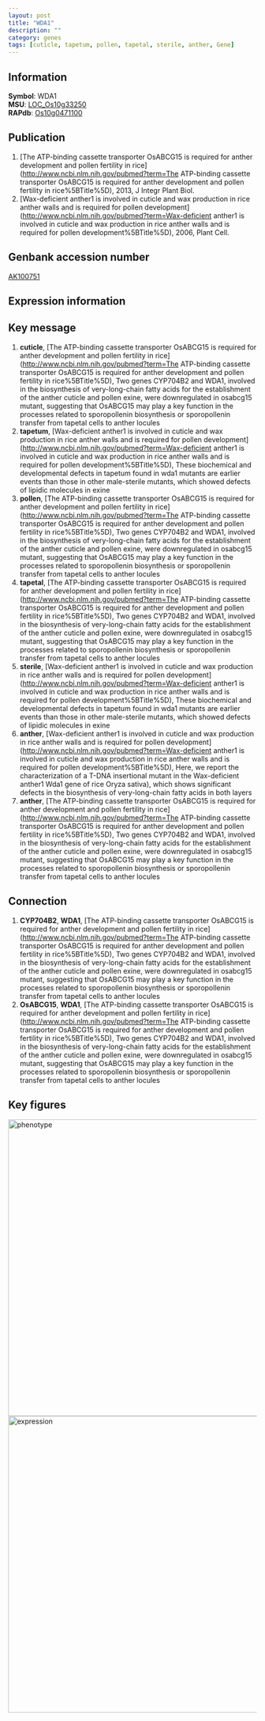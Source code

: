 ```yaml
---
layout: post
title: "WDA1"
description: ""
category: genes
tags: [cuticle, tapetum, pollen, tapetal, sterile, anther, Gene]
---
```


## Information
__Symbol__: WDA1  
__MSU__: [LOC_Os10g33250](http://rice.plantbiology.msu.edu/cgi-bin/ORF_infopage.cgi?orf=LOC_Os10g33250)  
__RAPdb__: [Os10g0471100](http://rapdb.dna.affrc.go.jp/viewer/gbrowse_details/irgsp1?name=Os10g0471100)  

## Publication
1. [The ATP-binding cassette transporter OsABCG15 is required for anther development and pollen fertility in rice](http://www.ncbi.nlm.nih.gov/pubmed?term=The ATP-binding cassette transporter OsABCG15 is required for anther development and pollen fertility in rice%5BTitle%5D), 2013, J Integr Plant Biol.
2. [Wax-deficient anther1 is involved in cuticle and wax production in rice anther walls and is required for pollen development](http://www.ncbi.nlm.nih.gov/pubmed?term=Wax-deficient anther1 is involved in cuticle and wax production in rice anther walls and is required for pollen development%5BTitle%5D), 2006, Plant Cell.

## Genbank accession number
[AK100751](http://www.ncbi.nlm.nih.gov/nuccore/AK100751)  

## Expression information

## Key message
1. __cuticle__, [The ATP-binding cassette transporter OsABCG15 is required for anther development and pollen fertility in rice](http://www.ncbi.nlm.nih.gov/pubmed?term=The ATP-binding cassette transporter OsABCG15 is required for anther development and pollen fertility in rice%5BTitle%5D),  Two genes CYP704B2 and WDA1, involved in the biosynthesis of very-long-chain fatty acids for the establishment of the anther cuticle and pollen exine, were downregulated in osabcg15 mutant, suggesting that OsABCG15 may play a key function in the processes related to sporopollenin biosynthesis or sporopollenin transfer from tapetal cells to anther locules
2. __tapetum__, [Wax-deficient anther1 is involved in cuticle and wax production in rice anther walls and is required for pollen development](http://www.ncbi.nlm.nih.gov/pubmed?term=Wax-deficient anther1 is involved in cuticle and wax production in rice anther walls and is required for pollen development%5BTitle%5D),  These biochemical and developmental defects in tapetum found in wda1 mutants are earlier events than those in other male-sterile mutants, which showed defects of lipidic molecules in exine
3. __pollen__, [The ATP-binding cassette transporter OsABCG15 is required for anther development and pollen fertility in rice](http://www.ncbi.nlm.nih.gov/pubmed?term=The ATP-binding cassette transporter OsABCG15 is required for anther development and pollen fertility in rice%5BTitle%5D),  Two genes CYP704B2 and WDA1, involved in the biosynthesis of very-long-chain fatty acids for the establishment of the anther cuticle and pollen exine, were downregulated in osabcg15 mutant, suggesting that OsABCG15 may play a key function in the processes related to sporopollenin biosynthesis or sporopollenin transfer from tapetal cells to anther locules
4. __tapetal__, [The ATP-binding cassette transporter OsABCG15 is required for anther development and pollen fertility in rice](http://www.ncbi.nlm.nih.gov/pubmed?term=The ATP-binding cassette transporter OsABCG15 is required for anther development and pollen fertility in rice%5BTitle%5D),  Two genes CYP704B2 and WDA1, involved in the biosynthesis of very-long-chain fatty acids for the establishment of the anther cuticle and pollen exine, were downregulated in osabcg15 mutant, suggesting that OsABCG15 may play a key function in the processes related to sporopollenin biosynthesis or sporopollenin transfer from tapetal cells to anther locules
5. __sterile__, [Wax-deficient anther1 is involved in cuticle and wax production in rice anther walls and is required for pollen development](http://www.ncbi.nlm.nih.gov/pubmed?term=Wax-deficient anther1 is involved in cuticle and wax production in rice anther walls and is required for pollen development%5BTitle%5D),  These biochemical and developmental defects in tapetum found in wda1 mutants are earlier events than those in other male-sterile mutants, which showed defects of lipidic molecules in exine
6. __anther__, [Wax-deficient anther1 is involved in cuticle and wax production in rice anther walls and is required for pollen development](http://www.ncbi.nlm.nih.gov/pubmed?term=Wax-deficient anther1 is involved in cuticle and wax production in rice anther walls and is required for pollen development%5BTitle%5D),  Here, we report the characterization of a T-DNA insertional mutant in the Wax-deficient anther1 Wda1 gene of rice Oryza sativa), which shows significant defects in the biosynthesis of very-long-chain fatty acids in both layers
7. __anther__, [The ATP-binding cassette transporter OsABCG15 is required for anther development and pollen fertility in rice](http://www.ncbi.nlm.nih.gov/pubmed?term=The ATP-binding cassette transporter OsABCG15 is required for anther development and pollen fertility in rice%5BTitle%5D),  Two genes CYP704B2 and WDA1, involved in the biosynthesis of very-long-chain fatty acids for the establishment of the anther cuticle and pollen exine, were downregulated in osabcg15 mutant, suggesting that OsABCG15 may play a key function in the processes related to sporopollenin biosynthesis or sporopollenin transfer from tapetal cells to anther locules

## Connection
1. __CYP704B2__, __WDA1__, [The ATP-binding cassette transporter OsABCG15 is required for anther development and pollen fertility in rice](http://www.ncbi.nlm.nih.gov/pubmed?term=The ATP-binding cassette transporter OsABCG15 is required for anther development and pollen fertility in rice%5BTitle%5D),  Two genes CYP704B2 and WDA1, involved in the biosynthesis of very-long-chain fatty acids for the establishment of the anther cuticle and pollen exine, were downregulated in osabcg15 mutant, suggesting that OsABCG15 may play a key function in the processes related to sporopollenin biosynthesis or sporopollenin transfer from tapetal cells to anther locules
2. __OsABCG15__, __WDA1__, [The ATP-binding cassette transporter OsABCG15 is required for anther development and pollen fertility in rice](http://www.ncbi.nlm.nih.gov/pubmed?term=The ATP-binding cassette transporter OsABCG15 is required for anther development and pollen fertility in rice%5BTitle%5D),  Two genes CYP704B2 and WDA1, involved in the biosynthesis of very-long-chain fatty acids for the establishment of the anther cuticle and pollen exine, were downregulated in osabcg15 mutant, suggesting that OsABCG15 may play a key function in the processes related to sporopollenin biosynthesis or sporopollenin transfer from tapetal cells to anther locules

## Key figures
<img src="http://ricencode.github.io/images/WDA1.pheno.png" alt="phenotype"  style="width: 600px;"/>

<img src="http://ricencode.github.io/images/WDA1.exp.png" alt="expression"  style="width: 600px;"/>


